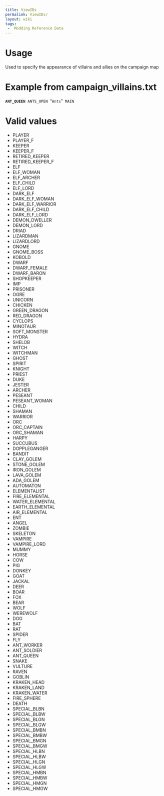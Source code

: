 ```yaml
---
title: ViewIDs
permalink: ViewIDs/
layout: wiki
tags:
 -  Modding Reference Data
---
```


Usage
=====

Used to specify the appearance of villains and allies on the campaign
map

Example from campaign\_villains.txt
===================================

**`ANT_QUEEN`**` ANTS_OPEN `“`Ants`”` MAIN`

Valid values
============

-   PLAYER
-   PLAYER\_F
-   KEEPER
-   KEEPER\_F
-   RETIRED\_KEEPER
-   RETIRED\_KEEPER\_F
-   ELF
-   ELF\_WOMAN
-   ELF\_ARCHER
-   ELF\_CHILD
-   ELF\_LORD
-   DARK\_ELF
-   DARK\_ELF\_WOMAN
-   DARK\_ELF\_WARRIOR
-   DARK\_ELF\_CHILD
-   DARK\_ELF\_LORD
-   DEMON\_DWELLER
-   DEMON\_LORD
-   DRIAD
-   LIZARDMAN
-   LIZARDLORD
-   GNOME
-   GNOME\_BOSS
-   KOBOLD
-   DWARF
-   DWARF\_FEMALE
-   DWARF\_BARON
-   SHOPKEEPER
-   IMP
-   PRISONER
-   OGRE
-   UNICORN
-   CHICKEN
-   GREEN\_DRAGON
-   RED\_DRAGON
-   CYCLOPS
-   MINOTAUR
-   SOFT\_MONSTER
-   HYDRA
-   SHELOB
-   WITCH
-   WITCHMAN
-   GHOST
-   SPIRIT
-   KNIGHT
-   PRIEST
-   DUKE
-   JESTER
-   ARCHER
-   PESEANT
-   PESEANT\_WOMAN
-   CHILD
-   SHAMAN
-   WARRIOR
-   ORC
-   ORC\_CAPTAIN
-   ORC\_SHAMAN
-   HARPY
-   SUCCUBUS
-   DOPPLEGANGER
-   BANDIT
-   CLAY\_GOLEM
-   STONE\_GOLEM
-   IRON\_GOLEM
-   LAVA\_GOLEM
-   ADA\_GOLEM
-   AUTOMATON
-   ELEMENTALIST
-   FIRE\_ELEMENTAL
-   WATER\_ELEMENTAL
-   EARTH\_ELEMENTAL
-   AIR\_ELEMENTAL
-   ENT
-   ANGEL
-   ZOMBIE
-   SKELETON
-   VAMPIRE
-   VAMPIRE\_LORD
-   MUMMY
-   HORSE
-   COW
-   PIG
-   DONKEY
-   GOAT
-   JACKAL
-   DEER
-   BOAR
-   FOX
-   BEAR
-   WOLF
-   WEREWOLF
-   DOG
-   BAT
-   RAT
-   SPIDER
-   FLY
-   ANT\_WORKER
-   ANT\_SOLDIER
-   ANT\_QUEEN
-   SNAKE
-   VULTURE
-   RAVEN
-   GOBLIN
-   KRAKEN\_HEAD
-   KRAKEN\_LAND
-   KRAKEN\_WATER
-   FIRE\_SPHERE
-   DEATH
-   SPECIAL\_BLBN
-   SPECIAL\_BLBW
-   SPECIAL\_BLGN
-   SPECIAL\_BLGW
-   SPECIAL\_BMBN
-   SPECIAL\_BMBW
-   SPECIAL\_BMGN
-   SPECIAL\_BMGW
-   SPECIAL\_HLBN
-   SPECIAL\_HLBW
-   SPECIAL\_HLGN
-   SPECIAL\_HLGW
-   SPECIAL\_HMBN
-   SPECIAL\_HMBW
-   SPECIAL\_HMGN
-   SPECIAL\_HMGW

